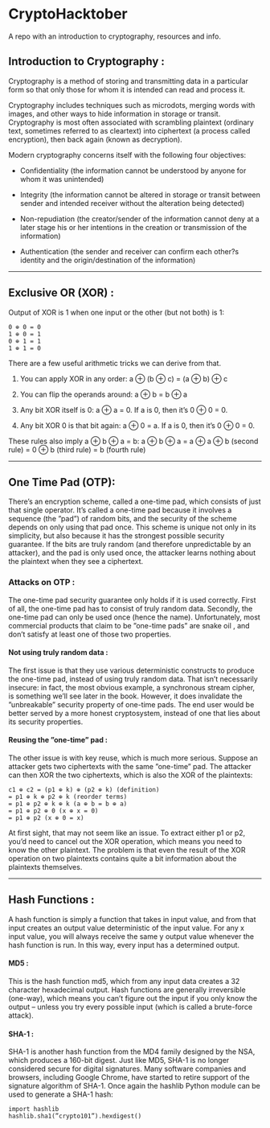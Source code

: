 # CryptoHacktober
A repo with an introduction to cryptography, resources and info.

## Introduction to Cryptography :
Cryptography is a method of storing and transmitting data in a particular form so that only those for whom it is intended can read and process it.      

Cryptography includes techniques such as microdots, merging words with images, and other ways to hide information in storage or transit. Cryptography is most often associated with scrambling plaintext (ordinary text, sometimes referred to as cleartext) into ciphertext (a process called encryption), then back again (known as decryption). 

Modern cryptography concerns itself with the following four objectives:

* Confidentiality (the information cannot be understood by anyone for whom it was unintended)

* Integrity (the information cannot be altered in storage or transit between sender and intended receiver without the alteration being detected)

* Non-repudiation (the creator/sender of the information cannot deny at a later stage his or her intentions in the creation or transmission of the information)

* Authentication (the sender and receiver can confirm each other?s identity and the origin/destination of the information)

----
## Exclusive OR (XOR) :

Output of XOR is 1 when one input or the other (but not both) is 1:
```
0 ⊕ 0 = 0 
1 ⊕ 0 = 1
0 ⊕ 1 = 1 
1 ⊕ 1 = 0
```
There are a few useful arithmetic tricks we can derive from that.

1. You can apply XOR in any order: a ⊕ (b ⊕ c) = (a ⊕ b) ⊕ c

2. You can flip the operands around: a ⊕ b = b ⊕ a

3. Any bit XOR itself is 0: a ⊕ a = 0. If a is 0, then it’s 0 ⊕ 0 = 0.

4. Any bit XOR 0 is that bit again: a ⊕ 0 = a. If a is 0, then it’s 0 ⊕ 0 = 0.

These rules also imply a ⊕ b ⊕ a = b:
a ⊕ b ⊕ a = a ⊕ a ⊕ b (second rule)
= 0 ⊕ b (third rule)
= b (fourth rule)

-----

## One Time Pad (OTP):

There’s an encryption scheme, called a one-time pad, which consists of just that single operator. It’s called a one-time pad because it involves a sequence (the ”pad”) of random bits, and the security of the scheme depends on only using that pad once.
This scheme is unique not only in its simplicity, but also because it has the strongest possible security guarantee. If the bits are truly random (and therefore unpredictable by an attacker), and the pad is only used once, the attacker learns nothing about the plaintext when they see a ciphertext.

### Attacks on OTP : 
The one-time pad security guarantee only holds if it is used correctly. First of all, the one-time pad has to consist of truly
random data. Secondly, the one-time pad can only be used once (hence the name). Unfortunately, most commercial products that 
claim to be ”one-time pads” are snake oil , and don’t satisfy at least one of those two properties. 

#### Not using truly random data :

The first issue is that they use various deterministic constructs to produce the one-time pad, instead of using truly
random data. That isn’t necessarily insecure: in fact, the most obvious example, a synchronous stream cipher, is something 
we’ll see later in the book. However, it does invalidate the ”unbreakable” security property of one-time pads. The end user
would be better served by a more honest cryptosystem, instead of one that lies about its security properties.

#### Reusing the ”one-time” pad :
The other issue is with key reuse, which is much more serious. Suppose an attacker gets two ciphertexts with the same ”one-time” pad. The attacker can then XOR the two ciphertexts, which is also the XOR of the plaintexts:

```
c1 ⊕ c2 = (p1 ⊕ k) ⊕ (p2 ⊕ k) (definition)
= p1 ⊕ k ⊕ p2 ⊕ k (reorder terms)
= p1 ⊕ p2 ⊕ k ⊕ k (a ⊕ b = b ⊕ a)
= p1 ⊕ p2 ⊕ 0 (x ⊕ x = 0)
= p1 ⊕ p2 (x ⊕ 0 = x)
```

At first sight, that may not seem like an issue. To extract either p1 or p2, you’d need to cancel out the XOR operation, which means you need to know the other plaintext. The problem is that even the result of the XOR operation on two plaintexts contains quite a bit information about the plaintexts themselves.


---

## Hash Functions : 

A hash function is simply a function that takes in input value, and from that input creates an output value deterministic of
the input value. For any x input value, you will always receive the same y output value whenever the hash function is run. 
In this way, every input has a determined output.

#### MD5 : 
This is the hash function md5, which from any input data creates a 32 character hexadecimal output. Hash functions are 
generally irreversible (one-way), which means you can’t figure out the input if you only know the output – unless you try 
every possible input (which is called a brute-force attack). 

#### SHA-1 : 
SHA-1 is another hash function from the MD4 family designed by the NSA, which produces a 160-bit digest. Just like MD5, SHA-1 
is no longer considered secure for digital signatures. Many software companies and browsers, including Google Chrome, have 
started to retire support of the signature algorithm of SHA-1. 
Once again the hashlib Python module can be used to generate a SHA-1 hash:
```
import hashlib
hashlib.sha1(”crypto101”).hexdigest()
```

